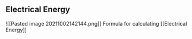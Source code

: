 ## Electrical Energy

![[Pasted image 20211002142144.png]]
Formula for calculating [[Electrical Energy]] 
